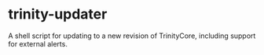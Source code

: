 # trinity-updater
A shell script for updating to a new revision of TrinityCore, including support for external alerts.
